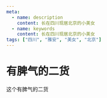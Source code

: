 ```yaml
---
meta:
  - name: description
    content: 长在四川现居北京的小美女
  - name: keywords
    content: 长在四川现居北京的小美女
tags: ["四川", "雅安", "美女", "北京"]
---
```

# 有脾气的二货

这个有脾气的二货

<ImgView title="小美女" url="https://z.wiki/images/20211117/0cb0c9fa0b484145b883a8781ecdf9c1.png" />

<ImgView title="小美女" url="https://z.wiki/images/20211117/176d60855ed54860b208a01d1ccba3ea.png" />

<ImgView title="小美女" url="https://z.wiki/images/20211117/4e02f70668dc418fb69ba3aa7289a5c4.png" />

<ImgView title="小美女" url="https://z.wiki/images/20211117/7f046c2d601b49f587e7dc9fa81c173a.png" />

<ImgView title="小美女" url="https://4.z.wiki/images/20211117/8ddf87a9750344d494532dc760bd8c22.png" />



